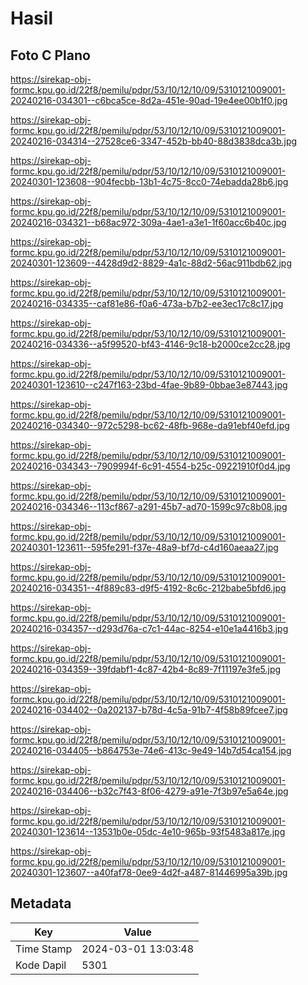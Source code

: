 # Hasil

## Foto C Plano

https://sirekap-obj-formc.kpu.go.id/22f8/pemilu/pdpr/53/10/12/10/09/5310121009001-20240216-034301--c6bca5ce-8d2a-451e-90ad-19e4ee00b1f0.jpg

https://sirekap-obj-formc.kpu.go.id/22f8/pemilu/pdpr/53/10/12/10/09/5310121009001-20240216-034314--27528ce6-3347-452b-bb40-88d3838dca3b.jpg

https://sirekap-obj-formc.kpu.go.id/22f8/pemilu/pdpr/53/10/12/10/09/5310121009001-20240301-123608--904fecbb-13b1-4c75-8cc0-74ebadda28b6.jpg

https://sirekap-obj-formc.kpu.go.id/22f8/pemilu/pdpr/53/10/12/10/09/5310121009001-20240216-034321--b68ac972-309a-4ae1-a3e1-1f60acc6b40c.jpg

https://sirekap-obj-formc.kpu.go.id/22f8/pemilu/pdpr/53/10/12/10/09/5310121009001-20240301-123609--4428d9d2-8829-4a1c-88d2-56ac911bdb62.jpg

https://sirekap-obj-formc.kpu.go.id/22f8/pemilu/pdpr/53/10/12/10/09/5310121009001-20240216-034335--caf81e86-f0a6-473a-b7b2-ee3ec17c8c17.jpg

https://sirekap-obj-formc.kpu.go.id/22f8/pemilu/pdpr/53/10/12/10/09/5310121009001-20240216-034336--a5f99520-bf43-4146-9c18-b2000ce2cc28.jpg

https://sirekap-obj-formc.kpu.go.id/22f8/pemilu/pdpr/53/10/12/10/09/5310121009001-20240301-123610--c247f163-23bd-4fae-9b89-0bbae3e87443.jpg

https://sirekap-obj-formc.kpu.go.id/22f8/pemilu/pdpr/53/10/12/10/09/5310121009001-20240216-034340--972c5298-bc62-48fb-968e-da91ebf40efd.jpg

https://sirekap-obj-formc.kpu.go.id/22f8/pemilu/pdpr/53/10/12/10/09/5310121009001-20240216-034343--7909994f-6c91-4554-b25c-09221910f0d4.jpg

https://sirekap-obj-formc.kpu.go.id/22f8/pemilu/pdpr/53/10/12/10/09/5310121009001-20240216-034346--113cf867-a291-45b7-ad70-1599c97c8b08.jpg

https://sirekap-obj-formc.kpu.go.id/22f8/pemilu/pdpr/53/10/12/10/09/5310121009001-20240301-123611--595fe291-f37e-48a9-bf7d-c4d160aeaa27.jpg

https://sirekap-obj-formc.kpu.go.id/22f8/pemilu/pdpr/53/10/12/10/09/5310121009001-20240216-034351--4f889c83-d9f5-4192-8c6c-212babe5bfd6.jpg

https://sirekap-obj-formc.kpu.go.id/22f8/pemilu/pdpr/53/10/12/10/09/5310121009001-20240216-034357--d293d76a-c7c1-44ac-8254-e10e1a4416b3.jpg

https://sirekap-obj-formc.kpu.go.id/22f8/pemilu/pdpr/53/10/12/10/09/5310121009001-20240216-034359--39fdabf1-4c87-42b4-8c89-7f11197e3fe5.jpg

https://sirekap-obj-formc.kpu.go.id/22f8/pemilu/pdpr/53/10/12/10/09/5310121009001-20240216-034402--0a202137-b78d-4c5a-91b7-4f58b89fcee7.jpg

https://sirekap-obj-formc.kpu.go.id/22f8/pemilu/pdpr/53/10/12/10/09/5310121009001-20240216-034405--b864753e-74e6-413c-9e49-14b7d54ca154.jpg

https://sirekap-obj-formc.kpu.go.id/22f8/pemilu/pdpr/53/10/12/10/09/5310121009001-20240216-034406--b32c7f43-8f06-4279-a91e-7f3b97e5a64e.jpg

https://sirekap-obj-formc.kpu.go.id/22f8/pemilu/pdpr/53/10/12/10/09/5310121009001-20240301-123614--13531b0e-05dc-4e10-965b-93f5483a817e.jpg

https://sirekap-obj-formc.kpu.go.id/22f8/pemilu/pdpr/53/10/12/10/09/5310121009001-20240301-123607--a40faf78-0ee9-4d2f-a487-81446995a39b.jpg


## Metadata

| Key        | Value               |
| ---------- | ------------------- |
| Time Stamp | 2024-03-01 13:03:48 |
| Kode Dapil | 5301                |



